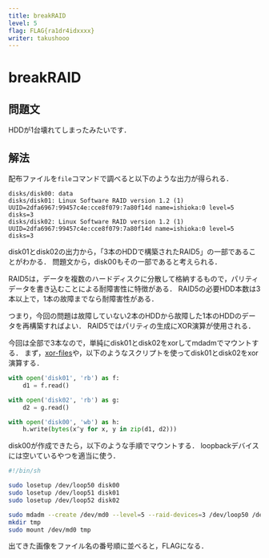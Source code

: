 ```yaml
---
title: breakRAID
level: 5
flag: FLAG{ra1dr4idxxxx}
writer: takushooo
---
```


# breakRAID

## 問題文

HDDが1台壊れてしまったみたいです．

## 解法

配布ファイルを`file`コマンドで調べると以下のような出力が得られる．
```
disks/disk00: data
disks/disk01: Linux Software RAID version 1.2 (1) UUID=2dfa6967:99457c4e:cce8f079:7a80f14d name=ishioka:0 level=5 disks=3
disks/disk02: Linux Software RAID version 1.2 (1) UUID=2dfa6967:99457c4e:cce8f079:7a80f14d name=ishioka:0 level=5 disks=3
```
disk01とdisk02の出力から，「3本のHDDで構築されたRAID5」の一部であることがわかる．
問題文から，disk00もその一部であると考えられる．

RAID5は，データを複数のハードディスクに分散して格納するもので，パリティデータを書き込むことによる耐障害性に特徴がある．
RAID5の必要HDD本数は3本以上で，1本の故障までなら耐障害性がある．

つまり，今回の問題は故障していない2本のHDDから故障した1本のHDDのデータを再構築すればよい．
RAID5ではパリティの生成にXOR演算が使用される．

今回は全部で3本なので，単純にdisk01とdisk02をxorしてmdadmでマウントする．
まず，[xor-files](https://www.nirsoft.net/utils/xorfiles.html)や，以下のようなスクリプトを使ってdisk01とdisk02をxor演算する．

``` xor.py
with open('disk01', 'rb') as f:
    d1 = f.read()

with open('disk02', 'rb') as g:
    d2 = g.read()

with open('disk00', 'wb') as h:
    h.write(bytes(x^y for x, y in zip(d1, d2)))
```

disk00が作成できたら，以下のような手順でマウントする．
loopbackデバイスには空いているやつを適当に使う．
``` mount.sh
#!/bin/sh

sudo losetup /dev/loop50 disk00
sudo losetup /dev/loop51 disk01
sudo losetup /dev/loop52 disk02

sudo mdadm --create /dev/md0 --level=5 --raid-devices=3 /dev/loop50 /dev/loop51 /dev/loop52
mkdir tmp
sudo mount /dev/md0 tmp
```
出てきた画像をファイル名の番号順に並べると，FLAGになる．
